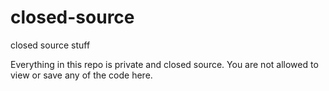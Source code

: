 # closed-source
closed source stuff

Everything in this repo is private and closed source. You are not allowed to view or save any of the code here.
